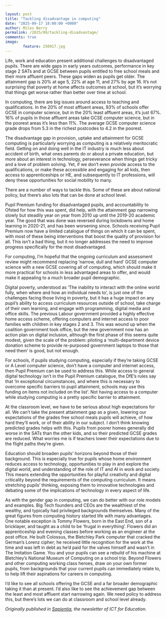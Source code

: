 ```yaml
---  

layout: post  
title: "Tackling disadvantage in computing"  
date: "2025-09-17 18:00:00 +0000"
author: Miles Berry
permalink: /2025/09/tackling-disadvantage/
comments: true
image:
        feature: 250917.jpg
---
```


Life, work and education present additional challenges to disadvantaged pupils. There are wide gaps in early years outcomes, performance in key stage 2 SATs and at GCSE between pupils entitled to free school meals and their more affluent peers. These gaps widen as pupils get older. The attainment gap is 20% at age 5, 22% at age 11, and 27% by age 16. It’s not surprising that poverty at home affects outcomes at school, but it’s worrying that things get worse rather than better over time at school.  

In computing, there are big issues around access to teaching and qualifications. In the 20% of most affluent areas, 93% of schools offer GCSE in computer science, but in the 20% least affluent areas, it’s just 67%. 16% of pupils in those affluent areas take GCSE computer science, but in the poorest areas it’s less than 11%. The average GCSE computer science grade drops from 5.3 in the richest postcodes to 4.2 in the poorest.  

The disadvantage gap in provision, uptake and attainment for GCSE computing is particularly worrying as computing is a relatively meritocratic field. Getting on and doing well in the IT industry is much less about accident of birth, what ones parents do or about a private education, but more about an interest in technology, perseverance when things get tricky and a love of problem solving. Yet, if we don’t even provide access to the qualifications, or make these accessible and engaging for all kids, then access to apprenticeships or HE, and subsequently to IT professions, will deny these opportunities for social mobility to many.  

There are a number of ways to tackle this. Some of these are about national policy, but there’s also lots that can be done at school level.  

Pupil Premium funding for disadvantaged pupils, and accountability to Ofsted for how this was spent, did help, with the attainment gap narrowing slowly but steadily year on year from 2010 up until the 2019-20 academic year. The good that was done was reversed during lockdowns and home learning in 2020-21, and has been worsening since. Schools receiving Pupil Premium now have a limited catalogue of things on which it can be spent, with most of these being interventions that boost the quality of provision for all. This isn’t a bad thing, but it no longer addresses the need to improve progress specifically for the most disadvantaged.  

For computing, I’m hopeful that the ongoing curriculum and assessment review might recommend replacing ‘narrow, dull and hard’ GCSE computer science with a new GCSE covering all of computing, which should make it more practical for schools in less advantaged areas to offer, and would make it appealing to a much broader pupil demographic.  

Digital poverty, understood as ‘The inability to interact with the online world fully, when where and how an individual needs to’, is just one of the challenges facing those living in poverty, but it has a huge impact on any pupil’s ability to access curriculum resources outside of school, take charge of their own learning, and engage with programming, digital media and office skills. The previous Labour government provided a highly effective home access scheme, offering computers and internet access to poor families with children in key stages 2 and 3. This was wound up when the coalition government took office, but the new government now has an action plan on digital inclusion, although the first phase of this seems quite modest, given the scale of the problem: piloting a ‘multi-department device donation scheme to provide re-purposed government laptops to those that need them’ is good, but not enough.  

For schools, if pupils studying computing, especially if they’re taking GCSE or A Level computer science, don’t have a computer and internet access, then Pupil Premium can be used to address this. While access to general digital technology isn’t in the Pupil Premium catalogue, the DfE’s rules say that ‘In exceptional circumstances, and where this is necessary to overcome specific barriers to pupil attainment, schools may use this funding on items not included on the list’. Not having access to a computer while studying computing is a pretty specific barrier to attainment.  

At the classroom level, we have to be serious about high expectations for all. We can’t take the present attainment gap as a given, lowering our expectations of the grades free school meals pupils will achieve, of how hard they’ll work, or of their ability in our subject. I don’t think knowing predicted grades helps with this. Pupils from poorer homes generally did worse in the SATs than the other kids, and so their predicted GCSE grades are reduced. What worries me is if teachers lower their expectations due to the flight paths they’re given.  

Education should broaden pupils’ horizons beyond those of their background. This is especially true for pupils whose home environment reduces access to technology, opportunities to play in and explore the digital world, and understanding of the role of IT and AI in work and society. This means extending the opportunities for playful creativity and digital criticality beyond the requirements of the computing curriculum. It means stretching pupils’ thinking, exposing them to innovative technologies and debating some of the implications of technology in every aspect of life.  

As with the gender gap in computing, we can do better with our role models and examples. Big Tech founders and CEOs are the wealthiest of the wealthy, and typically had privileged backgrounds themselves. Many of the great figures from computing history started life with many advantages. One notable exception is Tommy Flowers, born in the East End, son of a bricklayer, and taught as a child to be ‘frugal in everything’. Flowers did an apprenticeship and evening classes before working as an engineer at the post office. He built Colossus, the Bletchley Park computer that cracked the German’s Lorenz cipher; he received little recognition for the work at the time and was left in debt as he’d paid for the valves himself and wasn’t in The Imitation Game. You and your pupils can see a rebuild of his machine at Bletchley’s National Museum of Computing on a school trip. Beyond Flowers and other computing working class heroes, draw on your own former pupils, from backgrounds that your current pupils can immediately relate to, to help lift their aspirations for careers in computing.  

I’d like to see all schools offering the GCSE and a far broader demographic taking it than at present. I’d also like to see the achievement gap between the least and most affluent start narrowing again. We need policy to address this, but there’s lots we can do at classroom and school level already.

*Originally published in [Sapientia](https://www.ictforeducation.co.uk/sapientia/), the newsletter of ICT for Education.*
